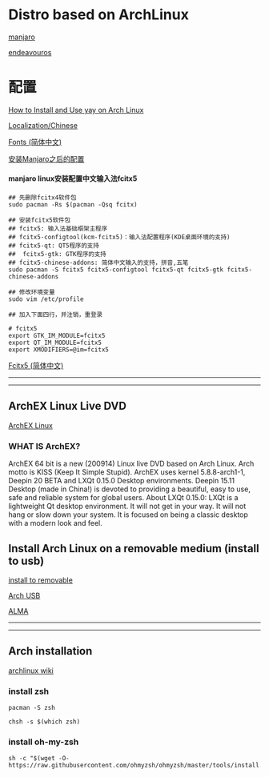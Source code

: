# Distro based on ArchLinux

[manjaro](https://manjaro.org/)

[endeavouros](https://endeavouros.com/)

# 配置 

[How to Install and Use yay on Arch Linux](https://www.makeuseof.com/install-and-use-yay-arch-linux/)

[Localization/Chinese](https://wiki.archlinux.org/title/Localization/Chinese#Fonts)

[Fonts (简体中文)](https://wiki.archlinux.org/title/Fonts_(%E7%AE%80%E4%BD%93%E4%B8%AD%E6%96%87))

[安装Manjaro之后的配置 ](https://panqiincs.me/2019/06/05/after-installing-manjaro/)


#### manjaro linux安装配置中文输入法fcitx5
```
## 先删除fcitx4软件包
sudo pacman -Rs $(pacman -Qsq fcitx)

## 安装fcitx5软件包
## fcitx5: 输入法基础框架主程序
## fcitx5-configtool(kcm-fcitx5)：输入法配置程序(KDE桌面环境的支持)
## fcitx5-qt: QT5程序的支持 
##  fcitx5-gtk: GTK程序的支持 
## fcitx5-chinese-addons: 简体中文输入的支持，拼音,五笔
sudo pacman -S fcitx5 fcitx5-configtool fcitx5-qt fcitx5-gtk fcitx5-chinese-addons

## 修改环境变量
sudo vim /etc/profile

## 加入下面四行，并注销，重登录

# fcitx5
export GTK_IM_MODULE=fcitx5
export QT_IM_MODULE=fcitx5
export XMODIFIERS=@im=fcitx5

```
[Fcitx5 (简体中文)](https://wiki.archlinux.org/title/Fcitx5_(%E7%AE%80%E4%BD%93%E4%B8%AD%E6%96%87))


---
--- 
## ArchEX Linux Live DVD

[ArchEX Linux](http://archex.exton.net/)

### WHAT IS ArchEX?

ArchEX 64 bit is a new (200914) Linux live DVD based on Arch Linux. Arch motto is KISS (Keep It Simple Stupid). ArchEX uses kernel 5.8.8-arch1-1, Deepin 20 BETA and LXQt 0.15.0 Desktop environments. Deepin 15.11 Desktop (made in China!) is devoted to providing a beautiful, easy to use, safe and reliable system for global users. About LXQt 0.15.0: LXQt is a lightweight Qt desktop environment. It will not get in your way. It will not hang or slow down your system. It is focused on being a classic desktop with a modern look and feel.


## Install Arch Linux on a removable medium (install to usb)


[install to removable](https://wiki.archlinux.org/index.php/Install_Arch_Linux_on_a_removable_medium)

[Arch USB](https://magyar.urown.cloud/arch-usb.html)


[ALMA](https://github.com/r-darwish/alma)



--------
--------



## Arch installation

[archlinux wiki](https://wiki.archlinux.org/)




### install zsh

	pacman -S zsh
  
  	chsh -s $(which zsh)

### install oh-my-zsh

	sh -c "$(wget -O- https://raw.githubusercontent.com/ohmyzsh/ohmyzsh/master/tools/install.sh)"
